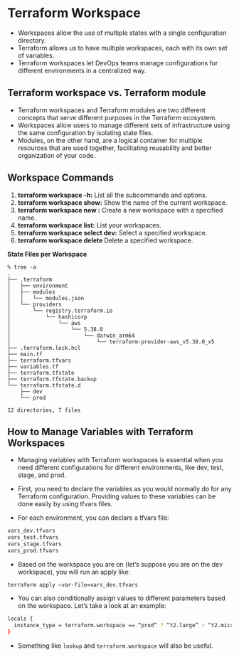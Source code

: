 # Terraform Workspace

- Workspaces allow the use of multiple states with a single configuration directory.
- Terraform allows us to have multiple workspaces, each with its own set of variables.
- Terraform workspaces let DevOps teams manage configurations for different environments in a centralized way.

## Terraform workspace vs. Terraform module
- Terraform workspaces and Terraform modules are two different concepts that serve different purposes in the Terraform ecosystem. 
- Workspaces allow users to manage different sets of infrastructure using the same configuration by isolating state files. 
- Modules, on the other hand, are a logical container for multiple resources that are used together, facilitating reusability and better organization of your code.

## Workspace Commands

1. **terraform workspace -h:** List all the subcommands and options.
2. **terraform workspace show:** Show the name of the current workspace.
3. **terraform workspace new <workspace name>:** Create a new workspace with a specified name.
4. **terraform workspace list:** List your workspaces.
5. **terraform workspace select dev:** Select a specified workspace.
6. **terraform workspace delete <workspace name>** Delete a specified workspace.

**State Files per Workspace**
```
% tree -a
.
├── .terraform
│   ├── environment
│   ├── modules
│   │   └── modules.json
│   └── providers
│       └── registry.terraform.io
│           └── hashicorp
│               └── aws
│                   └── 5.38.0
│                       └── darwin_arm64
│                           └── terraform-provider-aws_v5.38.0_x5
├── .terraform.lock.hcl
├── main.tf
├── terraform.tfvars
├── variables.tf
├── terraform.tfstate
├── terraform.tfstate.backup
└── terraform.tfstate.d
    ├── dev
    └── prod

12 directories, 7 files
```
## How to Manage Variables with Terraform Workspaces
- Managing variables with Terraform workspaces is essential when you need different configurations for different environments, like dev, test, stage, and prod. 

- First, you need to declare the variables as you would normally do for any Terraform configuration. Providing values to these variables can be done easily by using tfvars files.

- For each environment, you can declare a tfvars file:
```sh
vars_dev.tfvars
vars_test.tfvars
vars_stage.tfvars
vars_prod.tfvars
```
- Based on the workspace you are on (let’s suppose you are on the dev workspace), you will run an apply like:

```terraform apply –var-file=vars_dev.tfvars```
- You can also conditionally assign values to different parameters based on the workspace. Let’s take a look at an example:
```sh
locals {
  instance_type = terraform.workspace == “prod” ? “t2.large” : “t2.micro”
}
```
- Something like `lookup` and `terraform.workspace` will also be useful.

